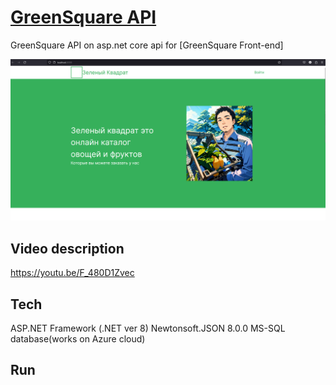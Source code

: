# [GreenSquare API]

GreenSquare API on asp.net core api for [GreenSquare Front-end]

![Image](https://github.com/adilism48/green-square-front/blob/main/img/GSIndex.png)

## Video description
https://youtu.be/F_480D1Zvec

## Tech
ASP.NET Framework (.NET ver 8)
Newtonsoft.JSON 8.0.0
MS-SQL database(works on Azure cloud)

## Run


[//]: #
[GreenSquare API]: https://github.com/adilism48/GreenSquareAPI
[GreenSquare Fron-end]: https://github.com/adilism48/green-square-front
